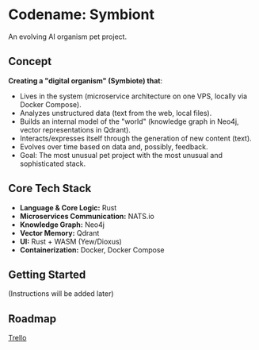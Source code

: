 # Codename: Symbiont

An evolving AI organism pet project.

## Concept

**Creating a "digital organism" (Symbiote) that**:

-   Lives in the system (microservice architecture on one VPS, locally via Docker Compose).
-   Analyzes unstructured data (text from the web, local files).
-   Builds an internal model of the "world" (knowledge graph in Neo4j, vector representations in Qdrant).
-   Interacts/expresses itself through the generation of new content (text).
-   Evolves over time based on data and, possibly, feedback.
-   Goal: The most unusual pet project with the most unusual and sophisticated stack.

## Core Tech Stack

-   **Language & Core Logic:** Rust
-   **Microservices Communication:** NATS.io
-   **Knowledge Graph:** Neo4j
-   **Vector Memory:** Qdrant
-   **UI:** Rust + WASM (Yew/Dioxus)
-   **Containerization:** Docker, Docker Compose

## Getting Started

(Instructions will be added later)

## Roadmap

[Trello](https://trello.com/b/0rCkQEeu/codename-symbiont)
